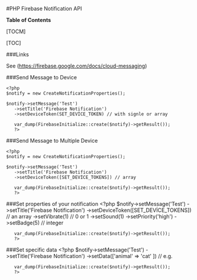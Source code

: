 #PHP Firebase Notification API

**Table of Contents**

[TOCM]

[TOC]

###Links

See (https://firebase.google.com/docs/cloud-messaging)

###Send Message to Device

    <?php
	$notify = new CreateNotificationProperties();
	
	$notify->setMessage('Test')
	   ->setTitle('Firebase Notification')
	   ->setDeviceToken(SET_DEVİCE_TOKEN) // with signle or array
	   
	   var_dump(FirebaseInitialize::create($notify)->getResult());
	   ?>
    

###Send Message to Multiple Device

    <?php
	$notify = new CreateNotificationProperties();
	
	$notify->setMessage('Test')
	   ->setTitle('Firebase Notification')
	   ->setDeviceToken([SET_DEVİCE_TOKENS]) // array
	   
	   var_dump(FirebaseInitialize::create($notify)->getResult());
	   ?>

###Set properties of your notification
	<?php
	$notify->setMessage('Test')
	   ->setTitle('Firebase Notification')
	   ->setDeviceToken([SET_DEVİCE_TOKENS]) // an array
	   ->setVibrate(1) // 0 or 1
	   ->setSound(1)
	   ->setPriority('high')
	   ->setBadge(5) // integer
	   
	   var_dump(FirebaseInitialize::create($notify)->getResult());
	   ?>

###Set specific data
	<?php
	$notify->setMessage('Test')
	   ->setTitle('Firebase Notification')
	   ->setData(['animal' => 'cat' ]) // e.g.
	   
	   var_dump(FirebaseInitialize::create($notify)->getResult());
	   ?>